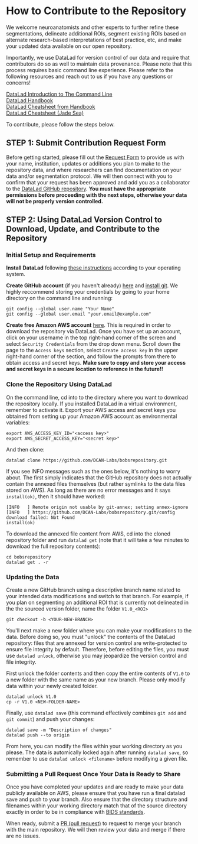# How to Contribute to the Repository

We welcome neuroanatomists and other experts to further refine these segmentations, delineate additional ROIs, segment existing ROIs based on alternate research-based interpretations of best practice, etc, and make your updated data available on our open repository. 

Importantly, we use DataLad for version control of our data and require that contributors do so as well to maintain data provenance. Please note that this process requires basic command line experience. Please refer to the following resources and reach out to us if you have any questions or concerns!

[DataLad Introduction to The Command Line](https://handbook.datalad.org/en/latest/intro/howto.html#the-command-line)<br> 
[DataLad Handbook](https://handbook.datalad.org/en/latest/index.html)<br>
[DataLad Cheatsheet from Handbook](https://handbook.datalad.org/en/latest/basics/101-136-cheatsheet.html)<br>
[DataLad Cheatsheet (Jade Sea)](https://handbook.datalad.org/en/latest/basics/101-136-cheatsheet.html)

To contribute, please follow the steps below.

## STEP 1: Submit Contribution Request Form

Before getting started, please fill out the [Request Form](https://docs.google.com/forms/d/e/1FAIpQLSdppXSfL7RZ2jxo5t8ufh2jZ5tgNLaAKb5pzfOJ8md9F22PsQ/viewform?usp=sf_link) to provide us with your name, institution, updates or additions you plan to make to the repository data, and where researchers can find documentation on your data and/or segmentation protocol. We will then connect with you to confirm that your request has been approved and add you as a collaborator to the [DataLad GitHub repository](https://github.com/DCAN-Labs/bobsrepository). **You must have the appropriate permissions before proceeding with the next steps, otherwise your data will not be properly version controlled.**


## STEP 2: Using DataLad Version Control to Download, Update, and Contribute to the Repository

### Initial Setup and Requirements
**Install DataLad** following [these instructions](https://handbook.datalad.org/en/latest/intro/installation.html#installation-and-configuration) according to your operating system.

**Create GitHub account** (if you haven't already) [here](https://docs.github.com/en/get-started/start-your-journey/creating-an-account-on-github) and [install git](https://github.com/git-guides/install-git). We highly reccommend storing your credentials by going to your home directory on the command line and running:<br>
```
git config --global user.name "Your Name"
git config --global user.email "your.email@example.com"
```

**Create free Amazon AWS account** [here](https://portal.aws.amazon.com/gp/aws/developer/registration/index.html?refid=em_127222&p=free&c=hp&z=1). This is required in order to download the repository via DataLad. Once you have set up an account, click on your username in the top right-hand corner of the screen and select `Security Credentials` from the drop down menu. Scroll down the page to the `Access keys` section, select `Create access key` in the upper right-hand corner of the section, and follow the prompts from there to obtain access and secret keys. **Make sure to copy and store your access and secret keys in a secure location to reference in the future!!**

### Clone the Repository Using DataLad
On the command line, cd into to the directory where you want to download the repository locally. If you installed DataLad in a virtual environment, remember to activate it. Export your AWS access and secret keys you obtained from setting up your Amazon AWS account as environmental variables:
```
export AWS_ACCESS_KEY_ID="<access key>"
export AWS_SECRET_ACCESS_KEY="<secret key>"
```

And then clone:
```
datalad clone https://github.com/DCAN-Labs/bobsrepository.git
```

If you see INFO messages such as the ones below, it's nothing to worry about. The first simply indicates that the GitHub repository does not actually contain the annexed files themselves (but rather symlinks to the data files stored on AWS). As long as there are no error messages and it says `install(ok)`, then it should have worked:
```
[INFO   ] Remote origin not usable by git-annex; setting annex-ignore
[INFO   ] https://github.com/DCAN-Labs/bobsrepository.git/config download failed: Not Found
install(ok)
```

To download the annexed file content from AWS, cd into the cloned repository folder and run `datalad get` (note that it will take a few minutes to download the full repository contents):
```
cd bobsrepository
datalad get . -r
```

### Updating the Data

Create a new GitHub branch using a descriptive branch name related to your intended data modifications and switch to that branch. For example, if you plan on segmenting an additional ROI that is currently not delineated in the the sourced version folder, name the folder `V1.0_<ROI>`
```
git checkout -b <YOUR-NEW-BRANCH>
```

You'll next make a new folder where you can make your modifications to the data. Before doing so, you must "unlock" the contents of the DataLad repository: files that are annexed for version control are write-protected to ensure file integrity by default. Therefore, before editing the files, you must use `datalad unlock`, otherwise you may jeopardize the version control and file integrity. 

First unlock the folder contents and then copy the entire contents of `V1.0` to a new folder with the same name as your new branch. Please only modify data within your newly created folder. 
```
datalad unlock V1.0
cp -r V1.0 <NEW-FOLDER-NAME>
```
Finally, use `datalad save` (this command effectively combines `git add` and `git commit`) and push your changes:
```
datalad save -m "Description of changes"
datalad push --to origin
```

From here, you can modify the files within your working directory as you please. The data is automically locked again after running `datalad save`, so remember to use `datalad unlock <filename>` before modifying a given file. 

### Submitting a Pull Request Once Your Data is Ready to Share
Once you have completed your updates and are ready to make your data publicly available on AWS, please ensure that you have run a final datalad save and push to your branch. Also ensure that the directory structure and filenames within your working directory match that of the source directory exactly in order to be in compliance with [BIDS standards](https://bids.neuroimaging.io/).

When ready, submit a [PR (pull request)](https://docs.github.com/en/pull-requests/collaborating-with-pull-requests/proposing-changes-to-your-work-with-pull-requests/about-pull-requests) to request to merge your branch with the main repository. We will then review your data and merge if there are no issues.



